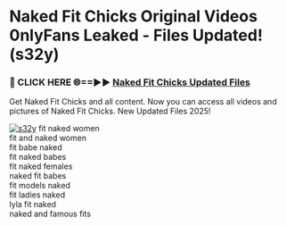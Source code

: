 # Naked Fit Chicks Original Videos 0nlyFans Leaked - Files Updated! (s32y)

<h3>🔴 CLICK HERE 🌐==►► <a href="https://tinyurl.com/up5wt9bj" rel="nofollow">Naked Fit Chicks Updated Files</a></h3>

Get Naked Fit Chicks and all content. Now you can access all videos and pictures of Naked Fit Chicks. New Updated Files 2025!

[![s32y](https://i.imgur.com/ABiUzMV.gif)](https://tinyurl.com/up5wt9bj)
fit naked women<br>
fit and naked women<br>
fit babe naked<br>
fit naked babes<br>
fit naked females<br>
naked fit babes<br>
fit models naked<br>
fit ladies naked<br>
lyla fit naked<br>
naked and famous fits